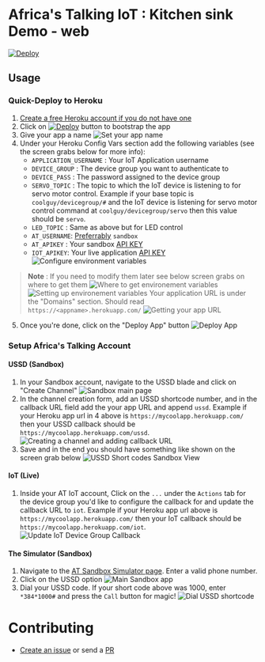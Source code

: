 # Africa's Talking IoT : Kitchen sink Demo - web

[![Deploy](https://www.herokucdn.com/deploy/button.svg)](https://heroku.com/deploy?template=https://github.com/africastalkingiotltd/kitchensink_web)

## Usage

### Quick-Deploy to Heroku 

1. [Create a free Heroku account if you do not have one](https://signup.heroku.com/) 
2. Click on [![Deploy](https://www.herokucdn.com/deploy/button.svg)](https://heroku.com/deploy?template=https://github.com/africastalkingiotltd/kitchensink_web) button to bootstrap the app 
3. Give your app a name ![Set your app name](./docs/assets/heroku4.png)
4. Under your Heroku Config Vars section  add the following variables (see the screen grabs below for more info):
    - `APPLICATION_USERNAME` : Your IoT Application username
    - `DEVICE_GROUP` : The device group you want to authenticate to
    - `DEVICE_PASS` : The password assigned to the device group
    - `SERVO_TOPIC` : The topic to which the IoT device is listening to for servo motor control. Example if your base topic is `coolguy/devicegroup/#` and the IoT device is listening for servo motor control command at `coolguy/devicegroup/servo` then this value should be `servo`.
    - `LED_TOPIC` : Same as above but for LED control
    - `AT_USERNAME`: [Preferrably](https://help.africastalking.com/en/articles/2249244-what-is-my-username-and-api-key) `sandbox` 
    - `AT_APIKEY` : Your sandbox [API KEY](https://help.africastalking.com/en/articles/1361037-how-do-i-generate-an-api-key)
    - `IOT_APIKEY`: Your live application [API KEY](https://help.africastalking.com/en/articles/1361037-how-do-i-generate-an-api-key) 
![Configure environment variables](./docs/assets/heroku5.png)

> **Note** : If you need to modify them later see below screen grabs on where to get them ![Where to get environement variables](./docs/assets/heroku1.png) ![Setting up environement variables](./docs/assets/heroku2.png) Your application URL is under the "Domains" section. Should read `https://<appname>.herokuapp.com/` ![Getting your app URL](./docs/assets/heroku3.png)  

5. Once you're done, click on the "Deploy App" button
![Deploy App](./docs/assets/heroku6.png)

### Setup Africa's Talking Account 

#### USSD (Sandbox) 

1. In your Sandbox account, navigate to the USSD blade and click on "Create Channel"
 ![Sandbox main page](./docs/assets/atsandbox1.png) 
2. In the channel creation form, add an USSD shortcode number, and in the callback URL field add the your app URL and append `ussd`. Example if your Heroku app url in 4 above is `https://mycoolapp.herokuapp.com/` then your USSD callback should be `https://mycoolapp.herokuapp.com/ussd`. 
![Creating a channel and adding callback URL](./docs/assets/atsandbox2.png) 
3. Save and in the end you should have something like shown on the screen grab below
![USSD Short codes Sandbox View](./docs/assets/atsandbox3.png) 

#### IoT (Live) 

1. Inside your AT IoT account, Click on the `...` under the `Actions` tab for the  device group you'd like to configure the callback for and update the callback URL to `iot`. Example if your Heroku app url  above is `https://mycoolapp.herokuapp.com/` then your IoT callback should be `https://mycoolapp.herokuapp.com/iot`. 
![Update IoT Device Group Callback](./docs/assets/atiot.png) 

#### The Simulator (Sandbox) 
1. Navigate to the [AT Sandbox Simulator page](https://simulator.africastalking.com:1517/). Enter a valid phone number.
2. Click on the USSD option
![Main Sandbox app](./docs/assets/sandboxapp1.png)
3. Dial your USSD code. If your short code above was 1000, enter `*384*1000#` and press the `Call` button for magic!
![Dial USSD shortcode](./docs/assets/sandboxapp2.png)

# Contributing 

- [Create an issue](https://github.com/africastalkingiotltd/devkitr1v1kitchensink_web/issues/new/choose) or send a [PR](https://github.com/africastalkingiotltd/devkitr1v1kitchensink_web/pulls)




